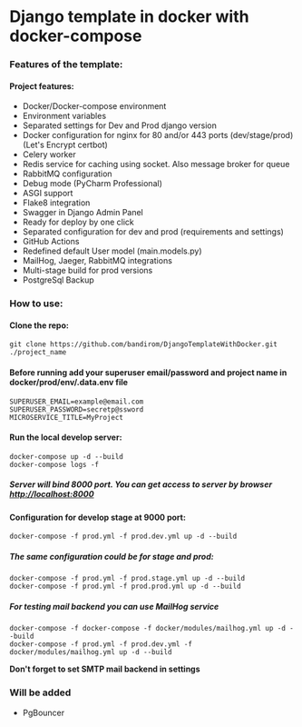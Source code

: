 # Django template in docker with docker-compose

### Features of the template:

#### Project features:
* Docker/Docker-compose environment
* Environment variables
* Separated settings for Dev and Prod django version
* Docker configuration for nginx for 80 and/or 443 ports (dev/stage/prod) (Let's Encrypt certbot)
* Celery worker
* Redis service for caching using socket. Also message broker for queue
* RabbitMQ configuration
* Debug mode (PyCharm Professional)
* ASGI support
* Flake8 integration
* Swagger in Django Admin Panel
* Ready for deploy by one click
* Separated configuration for dev and prod (requirements and settings)
* GitHub Actions
* Redefined default User model (main.models.py)
* MailHog, Jaeger, RabbitMQ integrations
* Multi-stage build for prod versions
* PostgreSql Backup

### How to use:

#### Clone the repo:

    git clone https://github.com/bandirom/DjangoTemplateWithDocker.git ./project_name
    

#### Before running add your superuser email/password and project name in docker/prod/env/.data.env file

    SUPERUSER_EMAIL=example@email.com
    SUPERUSER_PASSWORD=secretp@ssword
    MICROSERVICE_TITLE=MyProject

#### Run the local develop server:

    docker-compose up -d --build
    docker-compose logs -f
    
##### Server will bind 8000 port. You can get access to server by browser [http://localhost:8000](http://localhost:8000)


#### Configuration for develop stage at 9000 port:
    docker-compose -f prod.yml -f prod.dev.yml up -d --build

##### The same configuration could be for stage and prod:
    docker-compose -f prod.yml -f prod.stage.yml up -d --build
    docker-compose -f prod.yml -f prod.prod.yml up -d --build


##### For testing mail backend you can use MailHog service
    docker-compose -f docker-compose -f docker/modules/mailhog.yml up -d --build
    docker-compose -f prod.yml -f prod.dev.yml -f docker/modules/mailhog.yml up -d --build

<b>Don't forget to set SMTP mail backend in settings</b>

### Will be added 

* PgBouncer
